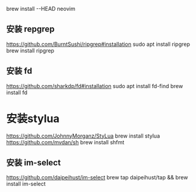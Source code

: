 brew install --HEAD neovim

## 安装 repgrep
https://github.com/BurntSushi/ripgrep#installation
sudo apt install ripgrep
brew install ripgrep

## 安装 fd
https://github.com/sharkdp/fd#installation
sudo apt install fd-find
brew install fd

# 安装stylua
https://github.com/JohnnyMorganz/StyLua
brew install stylua
https://github.com/mvdan/sh
brew install shfmt

## 安装 im-select
https://github.com/daipeihust/im-select
brew tap daipeihust/tap && brew install im-select